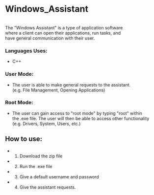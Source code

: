 # Windows_Assistant<br />
<br />
The "Windows Assistant" is a type of application software<br />
where a client can open their applications, run tasks, and<br />
have general communication with their user.<br />

### Languages Uses:<br />
  - C++<br />

### User Mode:<br />
  - The user is able to make general requests to the assistant.<br />
    (e.g. File Management, Opening Applications)<br />

### Root Mode:<br />
  - The user can gain access to "root mode" by typing "root" within<br />
    the .exe file. The user will then be able to access other functionality<br />
    (e.g. Drivers, System, Users, etc.)<br />
    
## How to use:<br />
  - 1. Download the zip file<br />
  - 2. Run the .exe file<br />
  - 3. Give a default username and password<br />
  - 4. Give the assistant requests.<br />
